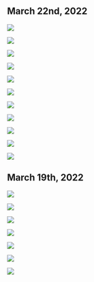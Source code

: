 ## March 22nd, 2022

![](img/dino.jpeg)


![](img/vines.jpeg)


![](img/sundrop.jpeg)


![](img/nextrain.jpeg)


![](img/signfall.jpeg)


![](img/wirehouse.jpeg)


![](img/doorcept.jpeg)


![](img/checkers.jpeg)


![](img/blmfuk.jpeg)


![](img/docet.jpeg)


![](img/insideslant.jpeg)



## March 19th, 2022

![](img/tracks.jpeg)


![](img/marctower.jpeg)


![](img/mcwall.jpeg)


![](img/windmere.jpeg)


![](img/ridesafe.jpeg)


![](img/gerardavestation.jpeg)


![](img/understation.jpeg)

